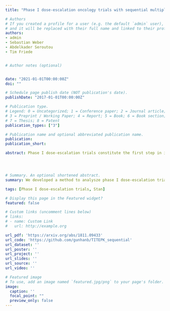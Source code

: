 ```yaml
---
title: "Phase I dose-escalation oncology trials with sequential multiple schedules"

# Authors
# If you created a profile for a user (e.g. the default `admin` user), write the username (folder name) here 
# and it will be replaced with their full name and linked to their profile.
authors:
- admin
- Sebastian Weber
- Abdelkader Seroutou
- Tim Friede 


# Author notes (optional)


date: "2021-01-01T00:00:00Z"
doi: ""

# Schedule page publish date (NOT publication's date).
publishDate: "2017-01-01T00:00:00Z"

# Publication type.
# Legend: 0 = Uncategorized; 1 = Conference paper; 2 = Journal article;
# 3 = Preprint / Working Paper; 4 = Report; 5 = Book; 6 = Book section;
# 7 = Thesis; 8 = Patent
publication_types: ["3"]

# Publication name and optional abbreviated publication name.
publication:  
publication_short: 

abstract: Phase I dose-escalation trials constitute the first step in investigating the safety of potentially promising drugs in humans. Conventional methods for phase I dose-escalation trials are based on a single treatment schedule only. More recently, however, multiple schedules are more frequently investigated in the same trial. Here, we consider sequential phase I trials, where the trial proceeds with a new schedule (e.g. daily or weekly dosing) once the dose escalation with another schedule has been completed. The aim is to utilize the information from both the completed and the ongoing dose-escalation trial to inform decisions on the dose level for the next dose cohort. For this purpose, we adapted the time-to-event pharmacokinetics (TITE-PK) model, which were originally developed for simultaneous investigation of multiple schedules. TITE-PK integrates information from multiple schedules using a pharmacokinetics (PK) model. In a simulation study, the developed {\color{red}approach} is compared to the bridging continual reassessment method and the Bayesian logistic regression model using a meta-analytic-prior. TITE-PK results in better performance than comparators in terms of recommending acceptable dose and avoiding overly toxic doses for sequential phase I trials in most of the scenarios considered. Furthermore, better performance of TITE-PK is achieved while requiring similar number of patients in the simulated trials. For the scenarios involving one schedule, TITE-PK displays similar performance with alternatives in terms of acceptable dose recommendations. The \texttt{R} and \texttt{Stan} code for the implementation of an illustrative sequential phase I trial example is publicly available (\href{https://github.com/gunhanb/TITEPK_sequential}{https://github.com/gunhanb/TITEPK\_sequential}). In sequential phase I dose-escalation trials, the use of all relevant information is of great importance. For these trials, the adapted TITE-PK which combines information using PK principles is recommended.




# Summary. An optional shortened abstract.
summary: We developed a method to analysze phase I dose-escalation trials with mutiple schedules.

tags: [Phase I dose-escalation trials, Stan]

# Display this page in the Featured widget?
featured: false 

# Custom links (uncomment lines below)
# links:
# - name: Custom Link
#   url: http://example.org

url_pdf: 'https://arxiv.org/abs/1811.09433'
url_code: 'https://github.com/gunhanb/TITEPK_sequential'
url_dataset: ''
url_poster: ''
url_project: ''
url_slides: ''
url_source: ''
url_video: ''

# Featured image
# To use, add an image named `featured.jpg/png` to your page's folder. 
image:
  caption: ''
  focal_point: ""
  preview_only: false
---
```




